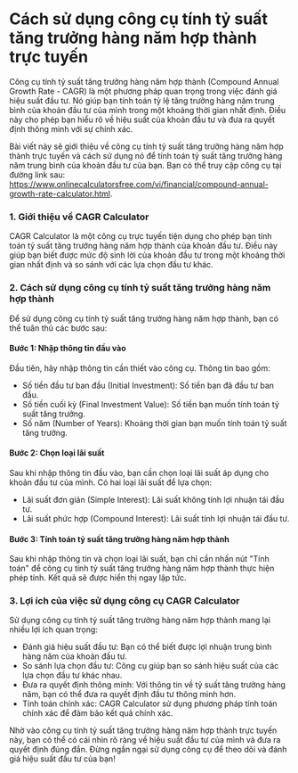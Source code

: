 Cách sử dụng công cụ tính tỷ suất tăng trưởng hàng năm hợp thành trực tuyến
===========================================================================

Công cụ tính tỷ suất tăng trưởng hàng năm hợp thành (Compound Annual Growth Rate - CAGR) là một phương pháp quan trọng trong việc đánh giá hiệu suất đầu tư. Nó giúp bạn tính toán tỷ lệ tăng trưởng hàng năm trung bình của khoản đầu tư của mình trong một khoảng thời gian nhất định. Điều này cho phép bạn hiểu rõ về hiệu suất của khoản đầu tư và đưa ra quyết định thông minh với sự chính xác.

Bài viết này sẽ giới thiệu về công cụ tính tỷ suất tăng trưởng hàng năm hợp thành trực tuyến và cách sử dụng nó để tính toán tỷ suất tăng trưởng hàng năm trung bình của khoản đầu tư của bạn. Bạn có thể truy cập công cụ tại đường link sau: <https://www.onlinecalculatorsfree.com/vi/financial/compound-annual-growth-rate-calculator.html>.

### 1. Giới thiệu về CAGR Calculator

CAGR Calculator là một công cụ trực tuyến tiện dụng cho phép bạn tính toán tỷ suất tăng trưởng hàng năm hợp thành của khoản đầu tư. Điều này giúp bạn biết được mức độ sinh lời của khoản đầu tư trong một khoảng thời gian nhất định và so sánh với các lựa chọn đầu tư khác.

### 2. Cách sử dụng công cụ tính tỷ suất tăng trưởng hàng năm hợp thành

Để sử dụng công cụ tính tỷ suất tăng trưởng hàng năm hợp thành, bạn có thể tuân thủ các bước sau:

#### Bước 1: Nhập thông tin đầu vào

Đầu tiên, hãy nhập thông tin cần thiết vào công cụ. Thông tin bao gồm:

- Số tiền đầu tư ban đầu (Initial Investment): Số tiền bạn đã đầu tư ban đầu.
- Số tiền cuối kỳ (Final Investment Value): Số tiền bạn muốn tính toán tỷ suất tăng trưởng.
- Số năm (Number of Years): Khoảng thời gian bạn muốn tính toán tỷ suất tăng trưởng.

#### Bước 2: Chọn loại lãi suất

Sau khi nhập thông tin đầu vào, bạn cần chọn loại lãi suất áp dụng cho khoản đầu tư của mình. Có hai loại lãi suất để lựa chọn:

- Lãi suất đơn giản (Simple Interest): Lãi suất không tính lợi nhuận tái đầu tư.
- Lãi suất phức hợp (Compound Interest): Lãi suất tính lợi nhuận tái đầu tư.

#### Bước 3: Tính toán tỷ suất tăng trưởng hàng năm hợp thành

Sau khi nhập thông tin và chọn loại lãi suất, bạn chỉ cần nhấn nút "Tính toán" để công cụ tính tỷ suất tăng trưởng hàng năm hợp thành thực hiện phép tính. Kết quả sẽ được hiển thị ngay lập tức.

### 3. Lợi ích của việc sử dụng công cụ CAGR Calculator

Sử dụng công cụ tính tỷ suất tăng trưởng hàng năm hợp thành mang lại nhiều lợi ích quan trọng:

- Đánh giá hiệu suất đầu tư: Bạn có thể biết được lợi nhuận trung bình hàng năm của khoản đầu tư.
- So sánh lựa chọn đầu tư: Công cụ giúp bạn so sánh hiệu suất của các lựa chọn đầu tư khác nhau.
- Đưa ra quyết định thông minh: Với thông tin về tỷ suất tăng trưởng hàng năm, bạn có thể đưa ra quyết định đầu tư thông minh hơn.
- Tính toán chính xác: CAGR Calculator sử dụng phương pháp tính toán chính xác để đảm bảo kết quả chính xác.

Nhờ vào công cụ tính tỷ suất tăng trưởng hàng năm hợp thành trực tuyến này, bạn có thể có cái nhìn rõ ràng về hiệu suất đầu tư của mình và đưa ra quyết định đúng đắn. Đừng ngần ngại sử dụng công cụ để theo dõi và đánh giá hiệu suất đầu tư của bạn!
